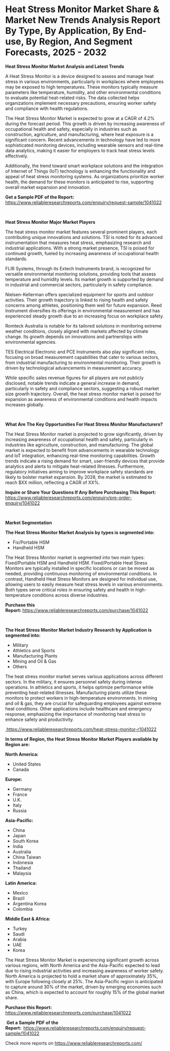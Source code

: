 <p><h1>Heat Stress Monitor Market Share & Market New Trends Analysis Report By Type, By Application, By End-use, By Region, And Segment Forecasts, 2025 - 2032</h1></p><p><strong>Heat Stress Monitor Market Analysis and Latest Trends</strong></p>
<p><p>A Heat Stress Monitor is a device designed to assess and manage heat stress in various environments, particularly in workplaces where employees may be exposed to high temperatures. These monitors typically measure parameters like temperature, humidity, and other environmental conditions to evaluate potential heat-related risks. The data collected helps organizations implement necessary precautions, ensuring worker safety and compliance with health regulations.</p><p>The Heat Stress Monitor Market is expected to grow at a CAGR of 4.2% during the forecast period. This growth is driven by increasing awareness of occupational health and safety, especially in industries such as construction, agriculture, and manufacturing, where heat exposure is a significant concern. Recent advancements in technology have led to more sophisticated monitoring devices, including wearable sensors and real-time data analytics, making it easier for employers to track heat stress levels effectively.</p><p>Additionally, the trend toward smart workplace solutions and the integration of Internet of Things (IoT) technology is enhancing the functionality and appeal of heat stress monitoring systems. As organizations prioritize worker health, the demand for these monitors is anticipated to rise, supporting overall market expansion and innovation.</p></p>
<p><strong>Get a Sample PDF of the Report:&nbsp;</strong> <a href="https://www.reliableresearchreports.com/enquiry/request-sample/1041022?utm_campaign=2809&utm_medium=2&utm_source=Github&utm_content=ia&utm_term=10042025&utm_id=heat-stress-monitor">https://www.reliableresearchreports.com/enquiry/request-sample/1041022</a></p>
<p>&nbsp;</p>
<p><strong>Heat Stress Monitor Major Market Players</strong></p>
<p><p>The heat stress monitor market features several prominent players, each contributing unique innovations and solutions. TSI is noted for its advanced instrumentation that measures heat stress, emphasizing research and industrial applications. With a strong market presence, TSI is poised for continued growth, fueled by increasing awareness of occupational health standards.</p><p>FLIR Systems, through its Extech Instruments brand, is recognized for versatile environmental monitoring solutions, providing tools that assess temperature and humidity levels. Its market growth is supported by demand in industrial and commercial sectors, particularly in safety compliance.</p><p>Nielsen-Kellerman offers specialized equipment for sports and outdoor activities. Their growth trajectory is linked to rising health and safety concerns among athletes, positioning them well for future expansion. Reed Instrument diversifies its offerings in environmental measurement and has experienced steady growth due to an increasing focus on workplace safety.</p><p>Romteck Australia is notable for its tailored solutions in monitoring extreme weather conditions, closely aligned with markets affected by climate change. Its growth depends on innovations and partnerships with environmental agencies. </p><p>TES Electrical Electronic and PCE Instruments also play significant roles, focusing on broad measurement capabilities that cater to various sectors, from industrial manufacturing to environmental monitoring. Their growth is driven by technological advancements in measurement accuracy.</p><p>While specific sales revenue figures for all players are not publicly disclosed, notable trends indicate a general increase in demand, particularly in safety and compliance sectors, suggesting a robust market size growth trajectory. Overall, the heat stress monitor market is poised for expansion as awareness of environmental conditions and health impacts increases globally.</p></p>
<p>&nbsp;</p>
<p><strong>What Are The Key Opportunities For Heat Stress Monitor Manufacturers?</strong></p>
<p><p>The Heat Stress Monitor market is projected to grow significantly, driven by increasing awareness of occupational health and safety, particularly in industries like agriculture, construction, and manufacturing. The global market is expected to benefit from advancements in wearable technology and IoT integration, enhancing real-time monitoring capabilities. Growth trends indicate a rising demand for smart, user-friendly devices that provide analytics and alerts to mitigate heat-related illnesses. Furthermore, regulatory initiatives aiming to improve workplace safety standards are likely to bolster market expansion. By 2028, the market is estimated to reach $XX million, reflecting a CAGR of XX%.</p></p>
<p><strong>Inquire or Share Your Questions If Any Before Purchasing This Report:</strong> <a href="https://www.reliableresearchreports.com/enquiry/pre-order-enquiry/1041022?utm_campaign=2809&utm_medium=2&utm_source=Github&utm_content=ia&utm_term=10042025&utm_id=heat-stress-monitor">https://www.reliableresearchreports.com/enquiry/pre-order-enquiry/1041022</a></p>
<p>&nbsp;</p>
<p><strong>Market Segmentation</strong></p>
<p><strong>The Heat Stress Monitor Market Analysis by types is segmented into:</strong></p>
<p><ul><li>Fix/Portable HSM</li><li>Handheld HSM</li></ul></p>
<p><p>The Heat Stress Monitor market is segmented into two main types: Fixed/Portable HSM and Handheld HSM. Fixed/Portable Heat Stress Monitors are typically installed in specific locations or can be moved as needed, providing continuous monitoring of environmental conditions. In contrast, Handheld Heat Stress Monitors are designed for individual use, allowing users to easily measure heat stress levels in various environments. Both types serve critical roles in ensuring safety and health in high-temperature conditions across diverse industries.</p></p>
<p><strong>Purchase this Report:&nbsp;</strong><a href="https://www.reliableresearchreports.com/purchase/1041022?utm_campaign=2809&utm_medium=2&utm_source=Github&utm_content=ia&utm_term=10042025&utm_id=heat-stress-monitor">https://www.reliableresearchreports.com/purchase/1041022</a></p>
<p>&nbsp;</p>
<p><strong>The Heat Stress Monitor Market Industry Research by Application is segmented into:</strong></p>
<p><ul><li>Military</li><li>Athletics and Sports</li><li>Manufacturing Plants</li><li>Mining and Oil & Gas</li><li>Others</li></ul></p>
<p><p>The heat stress monitor market serves various applications across different sectors. In the military, it ensures personnel safety during intense operations. In athletics and sports, it helps optimize performance while preventing heat-related illnesses. Manufacturing plants utilize these monitors to protect workers in high-temperature environments. In mining and oil & gas, they are crucial for safeguarding employees against extreme heat conditions. Other applications include healthcare and emergency response, emphasizing the importance of monitoring heat stress to enhance safety and productivity.</p></p>
<p><a href="https://www.reliableresearchreports.com/heat-stress-monitor-r1041022?utm_campaign=2809&utm_medium=2&utm_source=Github&utm_content=ia&utm_term=10042025&utm_id=heat-stress-monitor">&nbsp;https://www.reliableresearchreports.com/heat-stress-monitor-r1041022</a></p>
<p><strong>In terms of Region, the Heat Stress Monitor Market Players available by Region are:</strong></p>
<p>
    <p> <strong> North America: </strong>
        <ul>
            <li>United States</li>
            <li>Canada</li>
        </ul>
        </p> 
    <p> <strong> Europe: </strong>
        <ul>
            <li>Germany</li>
            <li>France</li>
            <li>U.K.</li>
            <li>Italy</li>
            <li>Russia</li>
        </ul>
        </p> 
    <p> <strong> Asia-Pacific: </strong>
        <ul>
            <li>China</li>
            <li>Japan</li>
            <li>South Korea</li>
            <li>India</li>
            <li>Australia</li>
            <li>China Taiwan</li>
            <li>Indonesia</li>
            <li>Thailand</li>
            <li>Malaysia</li>
        </ul>
        </p> 
    <p> <strong> Latin America: </strong>
        <ul>
            <li>Mexico</li>
            <li>Brazil</li>
            <li>Argentina Korea</li>
            <li>Colombia</li>
        </ul>
        </p> 
    <p> <strong> Middle East & Africa: </strong>
        <ul>
            <li>Turkey</li>
            <li>Saudi</li>
            <li>Arabia</li>
            <li>UAE</li>
            <li>Korea</li>
        </ul>
    </p>
    </p>
<p><p>The Heat Stress Monitor Market is experiencing significant growth across various regions, with North America and the Asia-Pacific expected to lead due to rising industrial activities and increasing awareness of worker safety. North America is projected to hold a market share of approximately 35%, with Europe following closely at 25%. The Asia-Pacific region is anticipated to capture around 30% of the market, driven by emerging economies such as China, which is expected to account for roughly 15% of the global market share.</p></p>
<p><strong>Purchase this Report: </strong><a href="https://www.reliableresearchreports.com/purchase/1041022?utm_campaign=2809&utm_medium=2&utm_source=Github&utm_content=ia&utm_term=10042025&utm_id=heat-stress-monitor">https://www.reliableresearchreports.com/purchase/1041022</a></p>
<p>&nbsp;<strong>Get a Sample PDF of the Report:&nbsp;&nbsp;</strong><a href="https://www.reliableresearchreports.com/enquiry/request-sample/1041022?utm_campaign=2809&utm_medium=2&utm_source=Github&utm_content=ia&utm_term=10042025&utm_id=heat-stress-monitor">https://www.reliableresearchreports.com/enquiry/request-sample/1041022</a></p>
<p><strong></strong></p>
<p>Check more reports on <a href="https://www.reliableresearchreports.com/?utm_campaign=2809&utm_medium=2&utm_source=Github&utm_content=ia&utm_term=10042025&utm_id=heat-stress-monitor">https://www.reliableresearchreports.com/</a></p>